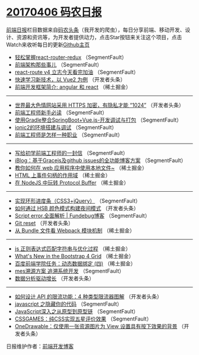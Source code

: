 # [20170406 码农日报](06.md)

[前端日报](http://caibaojian.com/c/news)栏目数据来自[码农头条](http://hao.caibaojian.com/)（我开发的爬虫），每日分享前端、移动开发、设计、资源和资讯等，为开发者提供动力，点击Star按钮来关注这个项目，点击Watch来收听每日的更新[Github主页](https://github.com/kujian/frontendDaily)
* [轻松掌握react-router-redux](http://hao.caibaojian.com/33391.html) （SegmentFault）
* [前端架构那些事儿](http://hao.caibaojian.com/33485.html) （SegmentFault）
* [react-route v4  立志今天看完加油](http://hao.caibaojian.com/33479.html) （SegmentFault）
* [快速学习新技术，以 Vue2 为例](http://hao.caibaojian.com/33523.html) （开发者头条）
* [前端开发框架简介: angular 和 react](http://hao.caibaojian.com/33461.html) （稀土掘金）

***
* [世界最大色情网站采用 HTTPS 加密，有隐私才能 “1024”](http://hao.caibaojian.com/33521.html) （开发者头条）
* [前端工程师新手必读](http://hao.caibaojian.com/33480.html) （SegmentFault）
* [使用Gradle整合SpringBoot+Vue.js-开发调试与打包](http://hao.caibaojian.com/33513.html) （SegmentFault）
* [ionic2的环境搭建与调试](http://hao.caibaojian.com/33514.html) （SegmentFault）
* [前端工程师是怎样一种职业](http://hao.caibaojian.com/33484.html) （SegmentFault）

***
* [写给初学前端工程师的一封信](http://hao.caibaojian.com/33477.html) （SegmentFault）
* [iBlog：基于Gracejs及github issues的全功能博客方案](http://hao.caibaojian.com/33502.html) （SegmentFault）
* [教你如何在 web 应用程序中使用本地文件~](http://hao.caibaojian.com/33459.html) （稀土掘金）
* [HTML 上事件句柄的作用域](http://hao.caibaojian.com/33460.html) （稀土掘金）
* [在 NodeJS 中玩转 Protocol Buffer](http://hao.caibaojian.com/33462.html) （稀土掘金）

***
* [实现环形进度条（CSS3+jQuery）](http://hao.caibaojian.com/33506.html) （SegmentFault）
* [如何通过 HSB 颜色模式构建夜间模式](http://hao.caibaojian.com/33539.html) （开发者头条）
* [Script error.全面解析 | Fundebug博客](http://hao.caibaojian.com/33476.html) （SegmentFault）
* [Git reset](http://hao.caibaojian.com/33530.html) （开发者头条）
* [从 Bundle 文件看 Webpack 模块机制](http://hao.caibaojian.com/33455.html) （稀土掘金）

***
* [js 正则表达式匹配字符串与优化过程](http://hao.caibaojian.com/33465.html) （稀土掘金）
* [What&#x27;s New in the Bootstrap 4 Grid](http://hao.caibaojian.com/33466.html) （稀土掘金）
* [百度前端学院任务：动态数据绑定 (四)](http://hao.caibaojian.com/33458.html) （稀土掘金）
* [mes溯源方案 追溯系统开发](http://hao.caibaojian.com/33512.html) （SegmentFault）
* [数据分析驱动增长](http://hao.caibaojian.com/33535.html) （开发者头条）

***
* [如何设计 API 的限流功能：4 种类型限流器图解](http://hao.caibaojian.com/33536.html) （开发者头条）
* [javascript 之隐藏你的代码](http://hao.caibaojian.com/33482.html) （SegmentFault）
* [JavaScript深入之从原型到原型链](http://hao.caibaojian.com/33483.html) （SegmentFault）
* [CSSGAMES：纯CSS实现五星评价效果](http://hao.caibaojian.com/33505.html) （SegmentFault）
* [OneDrawable：仅使用一张资源图片为 View 设置具有按下效果的背景](http://hao.caibaojian.com/33538.html) （开发者头条）

日报维护作者：[前端开发博客](http://caibaojian.com/) 
